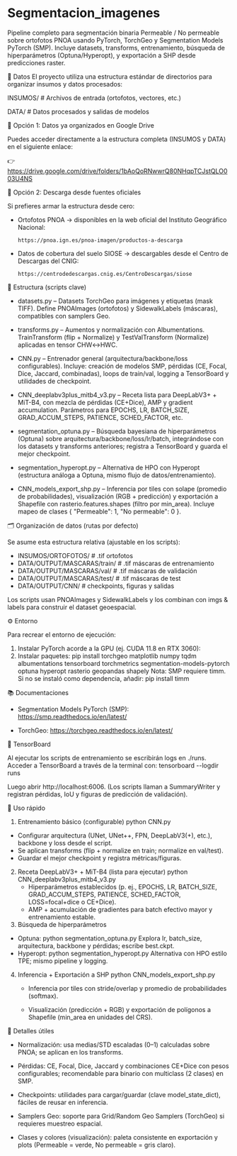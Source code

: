 # Segmentacion_imagenes
Pipeline completo para segmentación binaria Permeable / No permeable sobre ortofotos PNOA usando PyTorch, TorchGeo y Segmentation Models PyTorch (SMP). Incluye datasets, transforms, entrenamiento, búsqueda de hiperparámetros (Optuna/Hyperopt), y exportación a SHP desde predicciones raster.


📂 Datos
El proyecto utiliza una estructura estándar de directorios para organizar insumos y datos procesados:

INSUMOS/   # Archivos de entrada (ortofotos, vectores, etc.)

DATA/      # Datos procesados y salidas de modelos

🔗 Opción 1: Datos ya organizados en Google Drive

Puedes acceder directamente a la estructura completa (INSUMOS y DATA) en el siguiente enlace:

👉 https://drive.google.com/drive/folders/1bAoQoRNwwrQ80NHqpTCJstQLO003U4NS


🔗 Opción 2: Descarga desde fuentes oficiales

Si prefieres armar la estructura desde cero:

* Ortofotos PNOA → disponibles en la web oficial del Instituto Geográfico Nacional:

      https://pnoa.ign.es/pnoa-imagen/productos-a-descarga

* Datos de cobertura del suelo SIOSE → descargables desde el Centro de Descargas del CNIG:

      https://centrodedescargas.cnig.es/CentroDescargas/siose


🧩 Estructura (scripts clave)

* datasets.py – Datasets TorchGeo para imágenes y etiquetas (mask TIFF).
    Define PNOAImages (ortofotos) y SidewalkLabels (máscaras), compatibles con samplers Geo. 

* transforms.py – Aumentos y normalización con Albumentations.
    TrainTransform (flip + Normalize) y TestValTransform (Normalize) aplicadas en tensor CHW↔HWC. 

* CNN.py – Entrenador general (arquitectura/backbone/loss configurables).
    Incluye: creación de modelos SMP, pérdidas (CE, Focal, Dice, Jaccard, combinadas), loops de train/val, logging a TensorBoard y utilidades de checkpoint. 

* CNN_deeplabv3plus_mitb4_v3.py – Receta lista para DeepLabV3+ + MiT-B4, con mezcla de pérdidas (CE+Dice), AMP y gradient accumulation. Parámetros para EPOCHS, LR, BATCH_SIZE, GRAD_ACCUM_STEPS, PATIENCE, SCHED_FACTOR, etc. 

* segmentation_optuna.py – Búsqueda bayesiana de hiperparámetros (Optuna) sobre arquitectura/backbone/loss/lr/batch, integrándose con los datasets y transforms anteriores; registra a TensorBoard y guarda el mejor checkpoint.

* segmentation_hyperopt.py – Alternativa de HPO con Hyperopt (estructura análoga a Optuna, mismo flujo de datos/entrenamiento). 

* CNN_models_export_shp.py – Inferencia por tiles con solape (promedio de probabilidades), visualización (RGB + predicción) y exportación a Shapefile con rasterio.features.shapes (filtro por min_area). Incluye mapeo de clases { "Permeable": 1, "No permeable": 0 }. 

🗂️ Organización de datos (rutas por defecto)

Se asume esta estructura relativa (ajustable en los scripts):

* INSUMOS/ORTOFOTOS/            # .tif ortofotos
* DATA/OUTPUT/MASCARAS/train/   # .tif máscaras de entrenamiento
* DATA/OUTPUT/MASCARAS/val/     # .tif máscaras de validación
* DATA/OUTPUT/MASCARAS/test/    # .tif máscaras de test
* DATA/OUTPUT/CNN/              # checkpoints, figuras y salidas

Los scripts usan PNOAImages y SidewalkLabels y los combinan con imgs & labels para construir el dataset geoespacial.

⚙️ Entorno

Para recrear el entorno de ejecución:

1. Instalar PyTorch acorde a la GPU (ej. CUDA 11.8 en RTX 3060):
2. Instalar paquetes:
     pip install torchgeo matplotlib numpy tqdm albumentations tensorboard torchmetrics segmentation-models-pytorch optuna hyperopt rasterio geopandas shapely
     Nota: SMP requiere timm. Si no se instaló como dependencia, añadir:
      pip install timm

📚 Documentaciones

* Segmentation Models PyTorch (SMP): https://smp.readthedocs.io/en/latest/

* TorchGeo: https://torchgeo.readthedocs.io/en/latest/

📒 TensorBoard

Al ejecutar los scripts de entrenamiento se escribirán logs en ./runs.
Acceder a TensorBoard a través de la terminal con:
  tensorboard --logdir runs 

Luego abrir http://localhost:6006. (Los scripts llaman a SummaryWriter y registran pérdidas, IoU y figuras de predicción de validación).

🚀 Uso rápido
1) Entrenamiento básico (configurable)
   python CNN.py

  * Configurar arquitectura (UNet, UNet++, FPN, DeepLabV3(+), etc.), backbone y loss desde el script.
  * Se aplican transforms (flip + normalize en train; normalize en val/test). 
  * Guardar el mejor checkpoint y registra métricas/figuras. 
2) Receta DeepLabV3+ + MiT-B4 (lista para ejecutar)
    python CNN_deeplabv3plus_mitb4_v3.py
    * Hiperparámetros establecidos (p. ej., EPOCHS, LR, BATCH_SIZE, GRAD_ACCUM_STEPS, PATIENCE, SCHED_FACTOR, LOSS=focal+dice o CE+Dice).
    * AMP + acumulación de gradientes para batch efectivo mayor y entrenamiento estable.
3) Búsqueda de hiperparámetros
* Optuna:
    python segmentation_optuna.py
    Explora lr, batch_size, arquitectura, backbone y pérdidas; escribe best.ckpt.
* Hyperopt:
    python segmentation_hyperopt.py
    Alternativa con HPO estilo TPE; mismo pipeline y logging.
  
4) Inferencia + Exportación a SHP
    python CNN_models_export_shp.py
    * Inferencia por tiles con stride/overlap y promedio de probabilidades (softmax).

    * Visualización (predicción + RGB) y exportación de polígonos a Shapefile (min_area en unidades del CRS).

🧪 Detalles útiles

* Normalización: usa medias/STD escaladas (0–1) calculadas sobre PNOA; se aplican en los transforms.

* Pérdidas: CE, Focal, Dice, Jaccard y combinaciones CE+Dice con pesos configurables; recomendable para binario con multiclass (2 clases) en SMP. 

* Checkpoints: utilidades para cargar/guardar (clave model_state_dict), fáciles de reusar en inferencia. 

* Samplers Geo: soporte para Grid/Random Geo Samplers (TorchGeo) si requieres muestreo espacial. 

* Clases y colores (visualización): paleta consistente en exportación y plots (Permeable = verde, No permeable = gris claro). 
